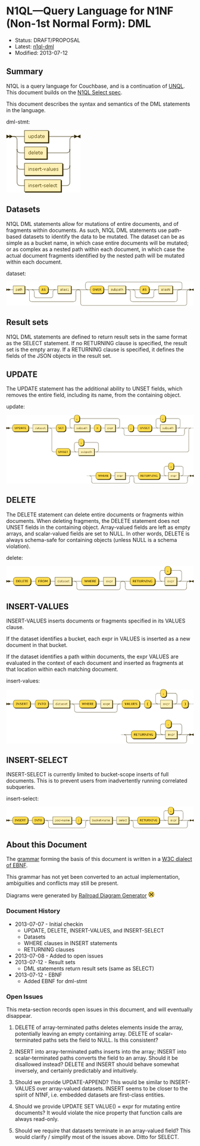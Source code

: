 # N1QL&mdash;Query Language for N1NF (Non-1st Normal Form): DML

* Status: DRAFT/PROPOSAL
* Latest: [n1ql-dml](https://github.com/couchbaselabs/query/blob/master/docs/n1ql-dml.md)
* Modified: 2013-07-12

## Summary

N1QL is a query language for Couchbase, and is a continuation of
[UNQL](https://github.com/couchbaselabs/tuqqedin/blob/master/docs/unql-2013.md).
This document builds on the [N1QL Select
spec](https://github.com/couchbaselabs/query/blob/master/docs/n1ql-select.md).

This document describes the syntax and semantics of the DML statements
in the language.

dml-stmt:

![](diagram/dml-stmt.png)

## Datasets

N1QL DML statements allow for mutations of entire documents, and of
fragments within documents.  As such, N1QL DML statements use
path-based datasets to identify the data to be mutated.  The dataset
can be as simple as a bucket name, in which case entire documents will
be mutated; or as complex as a nested path within each document, in
which case the actual document fragments identified by the nested path
will be mutated within each document.

dataset:

![](diagram/dataset.png)

## Result sets

N1QL DML statements are defined to return result sets in the same
format as the SELECT statement.  If no RETURNING clause is specified,
the result set is the empty array.  If a RETURNING clause is
specified, it defines the fields of the JSON objects in the result
set.

## UPDATE

The UPDATE statement has the additional ability to UNSET fields, which
removes the entire field, including its name, from the containing
object.

update:

![](diagram/update.png)

## DELETE

The DELETE statement can delete entire documents or fragments within
documents.  When deleting fragments, the DELETE statement does not
UNSET fields in the containing object.  Array-valued fields are left
as empty arrays, and scalar-valued fields are set to NULL.  In other
words, DELETE is always schema-safe for containing objects (unless
NULL is a schema violation).

delete:

![](diagram/delete.png)

## INSERT-VALUES

INSERT-VALUES inserts documents or fragments specified in its VALUES
clause.

If the dataset identifies a bucket, each expr in VALUES is inserted as
a new document in that bucket.

If the dataset identifies a path within documents, the expr VALUES are
evaluated in the context of each document and inserted as fragments at
that location within each matching document.

insert-values:

![](diagram/insert-values.png)

## INSERT-SELECT

INSERT-SELECT is currently limited to bucket-scope inserts of full
documents.  This is to prevent users from inadvertently running
correlated subqueries.

insert-select:

![](diagram/insert-select.png)

## About this Document

The
[grammar](https://github.com/couchbaselabs/query/blob/master/docs/n1ql-dml.ebnf)
forming the basis of this document is written in a [W3C dialect of
EBNF](http://www.w3.org/TR/REC-xml/#sec-notation).

This grammar has not yet been converted to an actual implementation,
ambiguities and conflicts may still be present.

Diagrams were generated by [Railroad Diagram
Generator](http://railroad.my28msec.com/) ![](diagram/.png)

### Document History

* 2013-07-07 - Initial checkin
    * UPDATE, DELETE, INSERT-VALUES, and INSERT-SELECT
    * Datasets
    * WHERE clauses in INSERT statements
    * RETURNING clauses
* 2013-07-08 - Added to open issues
* 2013-07-12 - Result sets
    * DML statements return result sets (same as SELECT)
* 2013-07-12 - EBNF
    * Added EBNF for dml-stmt

### Open Issues

This meta-section records open issues in this document, and will
eventually disappear.

1.  DELETE of array-terminated paths deletes elements inside the
array, potentially leaving an empty containing array.  DELETE of
scalar-terminated paths sets the field to NULL.  Is this consistent?

1.  INSERT into array-terminated paths inserts into the array; INSERT
into scalar-terminated paths converts the field to an array.  Should
it be disallowed instead?  DELETE and INSERT should behave somewhat
inversely, and certainly predictably and intuitively.

1.  Should we provide UPDATE-APPEND?  This would be similar to
INSERT-VALUES over array-valued datasets.  INSERT seems to be closer
to the spirit of N1NF, i.e. embedded datasets are first-class
entities.

1.  Should we provide UPDATE SET VALUE() = expr for mutating entire
documents?  It would violate the nice property that function calls are
always read-only.

1.  Should we require that datasets terminate in an array-valued
field?  This would clarify / simplify most of the issues above.  Ditto
for SELECT.
